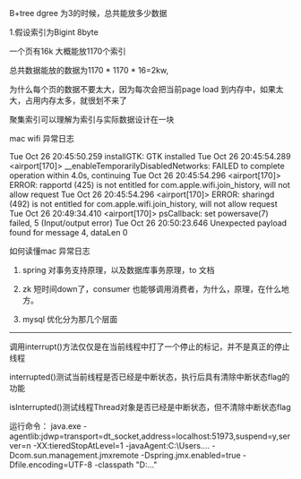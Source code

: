 B+tree dgree 为3的时候，总共能放多少数据

1.假设索引为Bigint 8byte

一个页有16k   大概能放1170个索引

总共数据能放的数据为1170 * 1170 * 16=2kw,

为什么每个页的数据不要太大，因为每次会把当前page load 到内存中，如果太大，占用内存太多，就很划不来了

聚集索引可以理解为索引与实际数据设计在一块


mac wifi 异常日志

Tue Oct 26 20:45:50.259 <kernel> installGTK: GTK installed
Tue Oct 26 20:45:54.289 <airport[170]> __enableTemporarilyDisabledNetworks: FAILED to complete operation within 4.0s, continuing
Tue Oct 26 20:45:54.296 <airport[170]> ERROR: rapportd (425) is not entitled for com.apple.wifi.join_history, will not allow request
Tue Oct 26 20:45:54.296 <airport[170]> ERROR: sharingd (492) is not entitled for com.apple.wifi.join_history, will not allow request
Tue Oct 26 20:49:34.410 <airport[170]> psCallback: set powersave(7) failed, 5 (Input/output error)
Tue Oct 26 20:50:23.646 <kernel> Unexpected payload found for message 4, dataLen 0

如何读懂mac 异常日志

1. spring 对事务支持原理，以及数据库事务原理，to 文档

2. zk 短时间down了，consumer 也能够调用消费者，为什么，原理，在什么地方。

3. mysql 优化分为那几个层面

----

调用interrupt()方法仅仅是在当前线程中打了一个停止的标记，并不是真正的停止线程

interrupted()测试当前线程是否已经是中断状态，执行后具有清除中断状态flag的功能

isInterrupted()测试线程Thread对象是否已经是中断状态，但不清除中断状态flag

运行命令：
java.exe -agentlib:jdwp=transport=dt_socket,address=localhost:51973,suspend=y,server=n 
-XX:tieredStopAtLevel=1
-javaAgent:C:\Users....
-Dcom.sun.management.jmxremote 
-Dspring.jmx.enabled=true
-Dfile.encoding=UTF-8
-classpath "D:\..."
